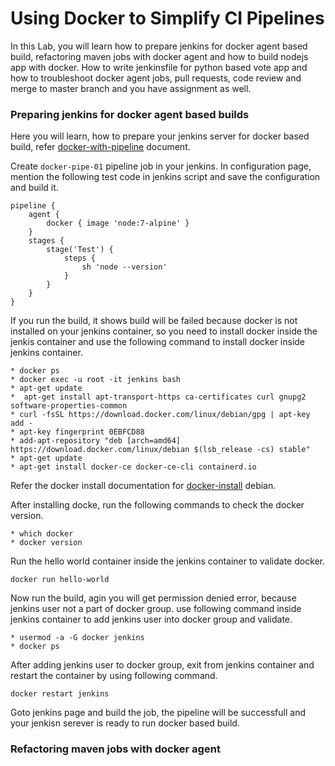 # Using Docker to Simplify CI Pipelines

In this Lab, you will learn how to prepare jenkins for docker agent based build, refactoring maven jobs with docker agent and how to build nodejs app with docker. How to write jenkinsfile for python based vote app and how to troubleshoot docker agent jobs, pull requests, code review and merge to master branch and you have assignment as well.

### Preparing jenkins for docker agent based builds

Here you will learn, how to prepare your jenkins server for docker based build, refer [docker-with-pipeline](https://jenkins.io/doc/book/pipeline/docker/) document.

Create `docker-pipe-01` pipeline job in your jenkins. In configuration page, mention the following test code in jenkins script and save the configuration and build it.
```
pipeline {
    agent {
        docker { image 'node:7-alpine' }
    }
    stages {
        stage('Test') {
            steps {
                sh 'node --version'
            }
        }
    }
}
```   
If you run the build, it shows build will be failed because docker is not installed on your jenkins container, so you need to install docker inside the jenkis container and use the following command to install docker inside jenkins container.
```
* docker ps
* docker exec -u root -it jenkins bash
* apt-get update
*  apt-get install apt-transport-https ca-certificates curl gnupg2 software-properties-common
* curl -fsSL https://download.docker.com/linux/debian/gpg | apt-key add -
* apt-key fingerprint 0EBFCD88
* add-apt-repository "deb [arch=amd64] https://download.docker.com/linux/debian $(lsb_release -cs) stable"
* apt-get update
* apt-get install docker-ce docker-ce-cli containerd.io
```
Refer the docker install documentation for  [docker-install](https://docs.docker.com/install/linux/docker-ce/debian/) debian.

After installing docke, run the following commands to check the docker version.
```
* which docker
* docker version
```
Run the hello world container inside the jenkins container to validate docker.
```
docker run hello-world
```
Now run the build, agin you will get permission denied error, because jenkins user not a part of docker group. use following command inside jenkins container to add jenkins user into docker group and validate.
```
* usermod -a -G docker jenkins
* docker ps
```
After adding jenkins user to docker group, exit from jenkins container and restart the container by using following command.
```
docker restart jenkins
```
Goto jenkins page and build the job, the pipeline will be successfull and your jenkisn serever is ready to run docker based build.

### Refactoring maven jobs with docker agent
